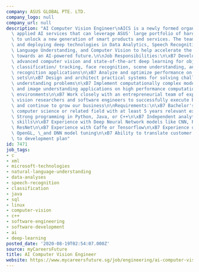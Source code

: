 ```yaml
---
company: ASUS GLOBAL PTE. LTD.
company_logo: null
company_url: null
description: "AI Computer Vision Engineer\nAICS is a newly formed organization incubating\
  \ applied AI services that can leverage ASUS' large portfolio of hardware products\
  \ to unlock a new generation of smart products and services. The team is building\
  \ and deploying deep technologies in Data Analytics, Speech Recognition, Natural\
  \ Language Understanding, and Computer Vision to help accelerate the transformation\
  \ towards an AI-powered future.\n\nJob Responsibilities:\n\xB7 Develop and adapt\
  \ advanced computer vision and state-of-the-art deep learning for object detection/\
  \ classification/ tracking, face recognition, scene understanding, and activity\
  \ recognition applications\n\xB7 Analyze and optimize performance on diverse data\
  \ sets\n\xB7 Design and architect practical systems for solving challenging image\
  \ understanding problems\n\xB7 Implement computationally complex model training\
  \ and image understanding applications on high performance computational processing\
  \ environments\n\xB7 Work closely with an entrepreneurial team of experienced computer\
  \ vision researchers and software engineers to successfully execute R&D projects\
  \ and continue to grow our business\n\nRequirements:\n\xB7 Bachelor's Degree in\
  \ computer science or related field with at least 5 years relevant experience\n\xB7\
  \ Strong programming in Python, Java, or C++\n\xB7 Independent analytical problem-solving\
  \ skills\n\xB7 Experience with Deep Neural Network models like CNN, R-CNN, VGGNet,\
  \ ResNet\n\xB7 Experience with Caffe or Tensorflow\n\xB7 Experience on using OpenCV,\
  \ OpenGL, \_and DNN model tuning\n\xB7 Ability to translate customer requirements\
  \ to development plan"
id: 7471
job_tags:
- c
- xml
- microsoft-technologies
- natural-language-understanding
- data-analyses
- speech-recognition
- classification
- java
- sql
- linux
- computer-vision
- c++
- software-engineering
- software-development
- ai
- deep-learning
posted_date: '2020-08-19T02:54:07.000Z'
source: myCareersFuture
title: AI Computer Vision Engineer
website: https://www.mycareersfuture.sg/job/engineering/ai-computer-vision-engineer-f90b4969f5178ec46afc4e6d9b81fa70
---
```

